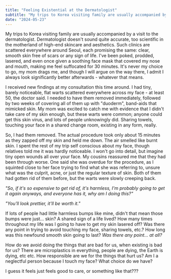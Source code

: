 ```yaml
---
title: "Feeling Existential at the Dermatologist"
subtitle: "My trips to Korea visiting family are usually accompanied by a visit to the dermatologist"
date: "2024-05-23"
---
```


My trips to Korea visiting family are usually accompanied by a visit to the dermatologist. Dermatologist doesn't sound quite accurate, too scientific in the motherland of high-end skincare and aesthetics. Such clinics are scattered everywhere around Seoul, each promising the same: clear, smooth skin free of scars or any sign of life. I've been poked, prodded, lasered, and even once given a soothing face mask that covered my nose and mouth, making me feel suffocated for 30 minutes. It's never my choice to go, my mom drags me, and though I will argue on the way there, I admit I always look significantly better afterwards - whatever that means. 

I received new findings at my consultation this time around. I had tiny, barely noticeable, flat warts scattered everywhere across my face - at least 50, the doctor said. I needed to have them removed immediately, followed by two weeks of covering all of them up with "duoderm", band-aids that mimicked skin. My mom was excited to catch me with evidence that I didn't take care of my skin enough, but these warts were common; anyone could get this skin virus, and lots of people unknowingly did. Sharing towels, touching your face in a shared change room, existing in any form, really. 

So, I had them removed. The actual procedure took only about 15 minutes as they zapped off my skin and held me down. The air smelled like burnt skin. I spent the rest of my trip self conscious about my face, though relatives told me it was hardly noticeable. I won't go into detail, but imagine tiny open wounds all over your face. My cousins reassured me that they had been through worse. One said she was overdue for the procedure, as I squinted close to her face trying to find what she was referring to, unsure what was the culprit, acne, or just the regular texture of skin. Both of them had gotten rid of them before, but the warts were slowly creeping back. 

*"So, if it's so expensive to get rid of, it's harmless, I'm probably going to get it again anyways, and everyone has it, why am I doing this?"*

*"You'll look prettier, it'll be worth it."*

If lots of people had little harmless bumps like mine, didn't that mean those bumps were just... skin? A shared sign of a life lived? How many times throughout my life was I going to have to get my skin lasered off? Was there any point in trying to avoid touching my face, sharing towels, etc.? How long was this newfound smooth skin going to last? *Was there any point... at all?* 

How do we avoid doing the things that are bad for us, when existing is bad for us? There are microplastics in everything, people are dying, the Earth is dying, etc etc. How responsible are we for the things that hurt us? Am I a neglectful person because I touch my face? What choice do we have?

I guess it feels just feels good to care, or something like that???